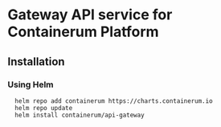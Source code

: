 # Gateway API service for Containerum Platform

## Installation

### Using Helm

```
  helm repo add containerum https://charts.containerum.io
  helm repo update
  helm install containerum/api-gateway
```
